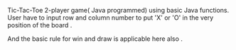 Tic-Tac-Toe 2-player game( Java programmed) using basic Java functions. 
User have to input row and column number to put 'X' or 'O' in the very position of the board .

And the basic rule for win and draw is applicable here also .
